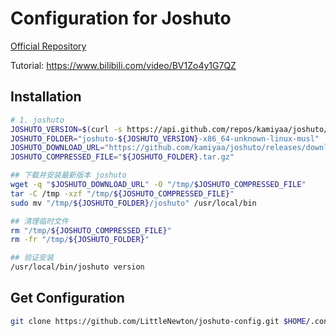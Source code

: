 # Configuration for Joshuto

[Official Repository](https://github.com/kamiyaa/joshuto)

Tutorial: https://www.bilibili.com/video/BV1Zo4y1G7QZ

## Installation

``` bash
# 1. joshuto
JOSHUTO_VERSION=$(curl -s https://api.github.com/repos/kamiyaa/joshuto/tags | jq -r '.[].name' | sort -rV | head -n 1)
JOSHUTO_FOLDER="joshuto-${JOSHUTO_VERSION}-x86_64-unknown-linux-musl"
JOSHUTO_DOWNLOAD_URL="https://github.com/kamiyaa/joshuto/releases/download/${JOSHUTO_VERSION}/${JOSHUTO_FOLDER}.tar.gz"
JOSHUTO_COMPRESSED_FILE="${JOSHUTO_FOLDER}.tar.gz"

## 下载并安装最新版本 joshuto
wget -q "$JOSHUTO_DOWNLOAD_URL" -O "/tmp/$JOSHUTO_COMPRESSED_FILE"
tar -C /tmp -xzf "/tmp/${JOSHUTO_COMPRESSED_FILE}"
sudo mv "/tmp/${JOSHUTO_FOLDER}/joshuto" /usr/local/bin

## 清理临时文件
rm "/tmp/${JOSHUTO_COMPRESSED_FILE}"
rm -fr "/tmp/${JOSHUTO_FOLDER}"

## 验证安装
/usr/local/bin/joshuto version
```

## Get Configuration

``` bash
git clone https://github.com/LittleNewton/joshuto-config.git $HOME/.config/joshuto
```